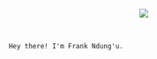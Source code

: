 
<p align="center">
  <img src="https://github.com/thompsonemerson/thompsonemerson/raw/master/cover-thompson.png" />
</p>

<br>

```
 Hey there! I'm Frank Ndung'u.
```

<!---
dosha10/dosha10 is a ✨ special ✨ repository because its `README.md` (this file) appears on your GitHub profile.
You can click the Preview link to take a look at your changes.
--->
